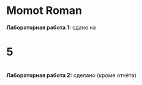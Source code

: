 # Momot Roman
<strong>Лабораторная работа 1:</strong> сдано на <strong><h1>5</h3></strong><br>
<strong>Лабораторная работа 2:</strong> сделано (кроме отчёта)
